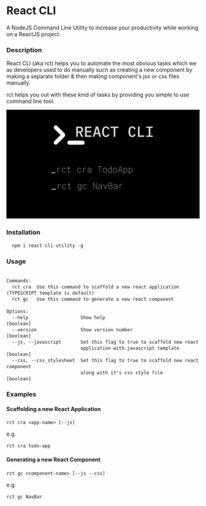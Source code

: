 # React CLI

A NodeJS Command Line Utility to increase your productivity while working on a ReactJS project.

### Description

React CLI (aka rct) helps you to automate the most obvious tasks which we as developers used to do manually such as creating a new component by making a separate folder & then making component's jsx or css files manually.

rct helps you out with these kind of tasks by providing you simple to use command line tool.

![React CLI Poster](https://raw.githubusercontent.com/hvg2416/react-cli/main/banner.png?token=ALZHXP4CPVF4S52FNE5HET3A35DU4)

### Installation

```javascript
  npm i react-cli-utility -g
```

### Usage

```text rct [command]

Commands:
  rct cra  Use this command to scaffold a new react application (TYPESCRIPT template is default)
  rct gc   Use this command to generate a new react component

Options:
  --help                   Show help                                   [boolean]
  --version                Show version number                         [boolean]
  --js, --javascript       Set this flag to true to scaffold new react
                           application with javascript template        [boolean]
  --css, --css_stylesheet  Set this flag to true to scaffold new react component
                           along with it's css style file              [boolean]
```

### Examples

#### Scaffolding a new React Application

```bin
rct cra <app-name> [--js]
```

e.g.

```bin
rct cra todo-app
```

#### Generating a new React Component

```bin
rct gc <component-name> [--js --css]
```

e.g.

```bin
rct gc NavBar
```
